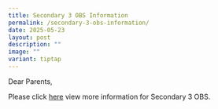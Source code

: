 ```yaml
---
title: Secondary 3 OBS Information
permalink: /secondary-3-obs-information/
date: 2025-05-23
layout: post
description: ""
image: ""
variant: tiptap
---
```

<p>Dear Parents,</p>
<p>Please click <a href="https://docs.google.com/presentation/d/1wIQ1E43G0rlkZKtAw5DEloTr9lcjxDqagpOzx2M9ftY/edit?usp=sharing" rel="noopener nofollow" target="_blank">here</a> view
more information for Secondary 3 OBS.</p>